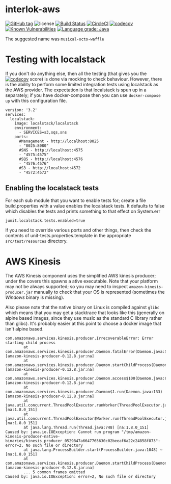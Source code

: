 # interlok-aws 
[![GitHub tag](https://img.shields.io/github/tag/adaptris/interlok-aws.svg)](https://github.com/adaptris/interlok-aws/tags) ![license](https://img.shields.io/github/license/adaptris/interlok-aws.svg) [![Build Status](https://travis-ci.org/adaptris/interlok-aws.svg?branch=develop)](https://travis-ci.org/adaptris/interlok-aws) [![CircleCI](https://circleci.com/gh/adaptris/interlok-aws/tree/develop.svg?style=svg)](https://circleci.com/gh/adaptris/interlok-aws/tree/develop) [![codecov](https://codecov.io/gh/adaptris/interlok-aws/branch/develop/graph/badge.svg)](https://codecov.io/gh/adaptris/interlok-aws) [![Known Vulnerabilities](https://snyk.io/test/github/adaptris/interlok-aws/badge.svg?targetFile=interlok-aws-sqs%2Fbuild.gradle)](https://snyk.io/test/github/adaptris/interlok-aws?targetFile=interlok-aws-sqs%2Fbuild.gradle) [![Language grade: Java](https://img.shields.io/lgtm/grade/java/g/adaptris/interlok-aws.svg?logo=lgtm&logoWidth=18)](https://lgtm.com/projects/g/adaptris/interlok-aws/context:java)

The suggested name was `musical-octo-waffle`

# Testing with localstack

If you don't do anything else, then all the testing (that gives you the [![codecov](https://codecov.io/gh/adaptris/interlok-aws/branch/develop/graph/badge.svg)](https://codecov.io/gh/adaptris/interlok-aws) score) is done via mocking to check behaviour. However, there is the ability to perform some limited integration tests using localstack as the AWS provider. The expectation is that localstack is spun up in a separately; if you have docker-compose then you can use `docker-compose up` with this configuration file.

```
version: '3.2'
services:
  localstack:
    image: localstack/localstack
    environment:
      - SERVICES=s3,sqs,sns
    ports:
      #Management - http://localhost:8025
      - "8025:8080"
      #SNS - http://localhost:4575
      - "4575:4575"
      #SQS - http://localhost:4576
      - "4576:4576"
      #S3 - http://localhost:4572
      - "4572:4572"
```

## Enabling the localstack tests

For each sub module that you want to enable tests for; create a file build.properties with a value enables the localstack tests. It defaults to false which disables the tests and prints something to that effect on System.err

```
junit.localstack.tests.enabled=true
```

If you need to override various ports and other things, then check the contents of unit-tests.properties.template in the appropriate `src/test/resources` directory.

# AWS Kinesis

The AWS Kinesis component uses the simplified AWS kinesis producer; under the covers this spawns a ative executable. Note that your platform may not be always supported; so you may need to inspect `amazon-kinesis-producer.jar` manually to check that your OS is represented (sometimes the _Windows_ binary is missing).

Also please note that the native binary on Linux is compiled against `glibc` which means that you may get a stacktrace that looks like this (generally on alpine based images, since they use muslc as the standard C library rather than glibc). It's probably easier at this point to choose a docker image that isn't alpine based.

```
com.amazonaws.services.kinesis.producer.IrrecoverableError: Error starting child process
        at com.amazonaws.services.kinesis.producer.Daemon.fatalError(Daemon.java:525) [amazon-kinesis-producer-0.12.8.jar:na]
        at com.amazonaws.services.kinesis.producer.Daemon.startChildProcess(Daemon.java:456) [amazon-kinesis-producer-0.12.8.jar:na]
        at com.amazonaws.services.kinesis.producer.Daemon.access$100(Daemon.java:63) [amazon-kinesis-producer-0.12.8.jar:na]
        at com.amazonaws.services.kinesis.producer.Daemon$1.run(Daemon.java:133) [amazon-kinesis-producer-0.12.8.jar:na]
        at java.util.concurrent.ThreadPoolExecutor.runWorker(ThreadPoolExecutor.java:1149) [na:1.8.0_151]
        at java.util.concurrent.ThreadPoolExecutor$Worker.run(ThreadPoolExecutor.java:624) [na:1.8.0_151]
        at java.lang.Thread.run(Thread.java:748) [na:1.8.0_151]
Caused by: java.io.IOException: Cannot run program "/tmp/amazon-kinesis-producer-native-binaries/kinesis_producer_0529847a6647765630c02beeaf6a22c24858f873": error=2, No such file or directory
        at java.lang.ProcessBuilder.start(ProcessBuilder.java:1048) ~[na:1.8.0_151]
        at com.amazonaws.services.kinesis.producer.Daemon.startChildProcess(Daemon.java:454) [amazon-kinesis-producer-0.12.8.jar:na]
        ... 5 common frames omitted
Caused by: java.io.IOException: error=2, No such file or directory
```
